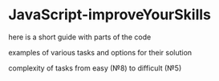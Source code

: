 # JavaScript-improveYourSkills

here is a short guide with parts of the code

examples of various tasks and options for their solution

complexity of tasks from easy (№8) to difficult (№5)
